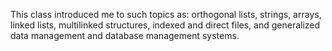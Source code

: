 This class introduced me to such topics as:
orthogonal lists, strings, arrays, linked lists, multilinked structures,
indexed and direct files, and generalized data management and database management systems.

